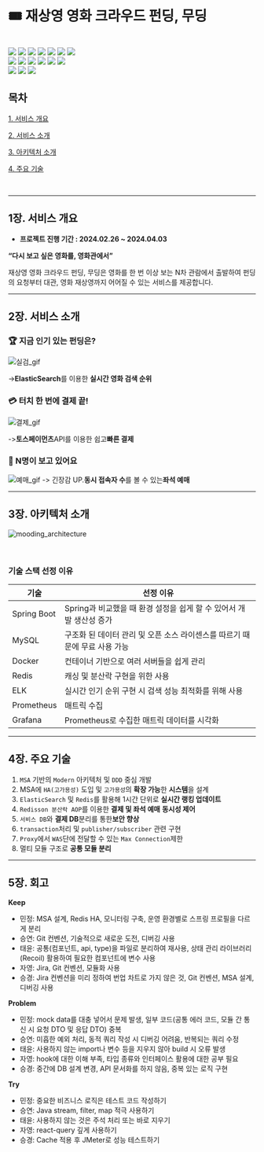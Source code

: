 # 🎟 재상영 영화 크라우드 펀딩, 무딩

</br>

<div>
  <img src="https://img.shields.io/badge/java-007396?style=for-the-badge&logo=java&logoColor=white">
  <img src="https://img.shields.io/badge/springboot-6DB33F?style=for-the-badge&logo=springboot&logoColor=white"> 
  <img src="https://img.shields.io/badge/mysql-4479A1?style=for-the-badge&logo=mysql&logoColor=white"> 
  <img src="https://img.shields.io/badge/redis-DC382D?style=for-the-badge&logo=redis&logoColor=white">
  <img src="https://img.shields.io/badge/elasticsearch-005571?style=for-the-badge&logo=elasticsearch&logoColor=white">
  <img src="https://img.shields.io/badge/logstash-005571?style=for-the-badge&logo=logstash&logoColor=white">
  <img src="https://img.shields.io/badge/kibana-005571?style=for-the-badge&logo=kibana&logoColor=white">
</div>
<div>
  <img src="https://img.shields.io/badge/Docker-2496ED?style=for-the-badge&logo=Docker&logoColor=white">
  <img src="https://img.shields.io/badge/nginx-009639?style=for-the-badge&logo=nginx&logoColor=white">    
  <img src="https://img.shields.io/badge/amazonec2-FF9900?style=for-the-badge&logo=amazonec2&logoColor=white">
  <img src="https://img.shields.io/badge/prometheus-E6522C?style=for-the-badge&logo=prometheus&logoColor=white">
  <img src="https://img.shields.io/badge/grafana-F46800?style=for-the-badge&logo=grafana&logoColor=white">
  <img src="https://img.shields.io/badge/linux-FCC624?style=for-the-badge&logo=linux&logoColor=black"> 
</div>
<div>
 <img src="https://img.shields.io/badge/react-61DAFB?style=for-the-badge&logo=react&logoColor=black">
 <img src="https://img.shields.io/badge/node.js-339933?style=for-the-badge&logo=Node.js&logoColor=white">
 <img src="https://img.shields.io/badge/javascript-F7DF1E?style=for-the-badge&logo=javascript&logoColor=black">
</div>

## 목차
[1. 서비스 개요](#1장-서비스-개요)

[2. 서비스 소개](#2장-서비스-소개)

[3. 아키텍처 소개](#3장-아키텍처-소개)

[4. 주요 기술](#4장-주요-기술)

</br>

---
## 1장. 서비스 개요
- **프로젝트 진행 기간 : 2024.02.26 ~ 2024.04.03**

**“다시 보고 싶은 영화를, 영화관에서”**

재상영 영화 크라우드 펀딩, 무딩은 영화를 한 번 이상 보는 N차 관람에서 출발하여 펀딩의 요청부터 대관, 영화 재상영까지 어어질 수 있는 서비스를 제공합니다.


---
## 2장. 서비스 소개
### 🏆 지금 인기 있는 펀딩은?

![실검_gif](/uploads/4c6a4959ccc51a87a96bf3936d536caa/실검_gif.gif)

->**ElasticSearch**를 이용한 **실시간 영화 검색 순위** 


### 💳 터치 한 번에 결제 끝! 
![결제_gif](/uploads/531d14a161e120ef5e40360ba38439af/결제_gif.gif)

->**토스페이먼츠**API를 이용한 쉽고**빠른 결제** 


### 👀 N명이 보고 있어요
![예매_gif](/uploads/8eae973b8b4572c97cd5f480a5da181c/예매_gif.gif)
-> 긴장감 UP.**동시 접속자 수**를 볼 수 있는**좌석 예매**


---
## 3장. 아키텍처 소개
![mooding_architecture](https://github.com/Fintechtefin/moding/assets/46569105/cb057ca2-9bc8-4fbf-8ec8-069aaf0743c8)  

<br>

### 기술 스택 선정 이유
|기술|선정 이유|
|---|----|
|Spring Boot|Spring과 비교했을 때 환경 설정을 쉽게 할 수 있어서 개발 생산성 증가|
|MySQL|구조화 된 데이터 관리 및 오픈 소스 라이센스를 따르기 때문에 무료 사용 가능|
|Docker|컨테이너 기반으로 여러 서버들을 쉽게 관리|
|Redis|캐싱 및 분산락 구현을 위한 사용|
|ELK|실시간 인기 순위 구현 시 검색 성능 최적화를 위해 사용|
|Prometheus|매트릭 수집|
|Grafana|Prometheus로 수집한 매트릭 데이터를 시각화|

---
## 4장. 주요 기술
1. `MSA` 기반의 `Modern` 아키텍처 및 `DDD` 중심 개발
2. MSA에 `HA(고가용성)` 도입 및 `고가용성`의 **확장 가능**한 **시스템**을 설계
3. `ElasticSearch`  및 `Redis`를 활용해 1시간 단위로 **실시간 랭킹 업데이트**
4. `Redisson 분산락 AOP`를 이용한 **결제 및 좌석 예매** **동시성 제어**
5. `서비스 DB`와 **결제 DB**분리를 통한**보안 향상**
6. `transaction`처리 및 `publisher/subscriber` 관련 구현
7. `Proxy`에서 `WAS`단에 전달할 수 있는 `Max Connection`제한
8. 멀티 모듈 구조로 **공통 모듈 분리**

----
## 5장. 회고
**Keep**
- 민정: MSA 설계, Redis HA, 모니터링 구축, 운영 환경별로 스프링 프로필을 다르게 분리
- 승연: Git 컨벤션, 기술적으로 새로운 도전, 디버깅 사용
- 태윤: 공통(컴포넌트, api, type)을 파일로 분리하여 재사용, 상태 관리 라이브러리(Recoil) 활용하여 필요한 컴포넌트에 변수 사용
- 자영: Jira, Git 컨벤션, 모듈화 사용
- 승경: Jira 컨벤션을 미리 정하여 번업 차트로 가지 않은 것, Git 컨벤션, MSA 설계, 디버깅 사용  

**Problem**
- 민정: mock data를 대충 넣어서 문제 발생, 일부 코드(공통 에러 코드, 모듈 간 통신 시 요청 DTO 및 응답 DTO) 중복
- 승연: 미흡한 예외 처리, 동적 쿼리 작성 시 디버깅 어려움, 반복되는 쿼리 수정
- 태윤: 사용하지 않는 import나 변수 등을 지우지 않아 build 시 오류 발생
- 자영: hook에 대한 이해 부족, 타입 종류와 인터페이스 활용에 대한 공부 필요
- 승경: 중간에 DB 설계 변경, API 문서화를 하지 않음, 중복 있는 로직 구현  

**Try**
- 민정: 중요한 비즈니스 로직은 테스트 코드 작성하기
- 승연: Java stream, filter, map 적극 사용하기
- 태윤: 사용하지 않는 것은 주석 처리 또는 바로 지우기
- 자영: react-query 깊게 사용하기
- 승경: Cache 적용 후 JMeter로 성능 테스트하기

